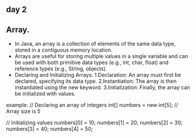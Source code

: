 ## day 2
## Array.

* In Java, an array is a collection of elements of the same data type, stored in a contiguous memory location.
* Arrays are useful for storing multiple values in a single variable and can be used with both primitive data types (e.g., int, char, float) and reference types (e.g., String, objects).
* Declaring and Initializing Arrays:
  1.Declaration: An array must first be declared, specifying its data type.
  2.Instantiation: The array is then instantiated using the new keyword.
  3.Initialization: Finally, the array can be initialized with values.

example:
// Declaring an array of integers
int[] numbers = new int[5];  // Array size is 5

// Initializing values
numbers[0] = 10;
numbers[1] = 20;
numbers[2] = 30;
numbers[3] = 40;
numbers[4] = 50;

